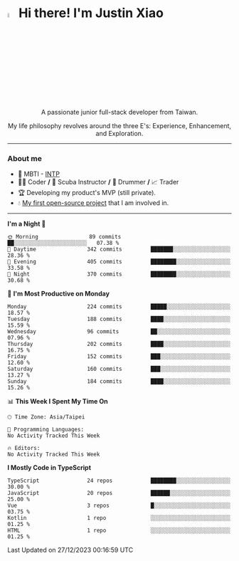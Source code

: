 # <img src="https://media.giphy.com/media/hvRJCLFzcasrR4ia7z/giphy.gif" width="5%">Hi there! I'm Justin Xiao
<p align="center">A passionate junior full-stack developer from Taiwan.  </p>
<p align="center">My life philosophy revolves around the three E's: Experience, Enhancement, and Exploration.</p>

---
### About me
- 👀 MBTI - [INTP](https://www.16personalities.com/intp-personality)
- 👨‍💻 Coder **/** 🤿 Scuba Instructor **/** 🥁 Drummer **/** 📈 Trader
- 🏆 Developing my product's MVP (still private).
- 💧 [My first open-source project](https://github.com/Game-as-a-Service/Game-Lobby-Web) that I am involved in.

---
<!--START_SECTION:waka-->
**I'm a Night 🦉** 

```text
🌞 Morning                89 commits          ██░░░░░░░░░░░░░░░░░░░░░░░   07.38 % 
🌆 Daytime                342 commits         ███████░░░░░░░░░░░░░░░░░░   28.36 % 
🌃 Evening                405 commits         ████████░░░░░░░░░░░░░░░░░   33.58 % 
🌙 Night                  370 commits         ████████░░░░░░░░░░░░░░░░░   30.68 % 
```
📅 **I'm Most Productive on Monday** 

```text
Monday                   224 commits         █████░░░░░░░░░░░░░░░░░░░░   18.57 % 
Tuesday                  188 commits         ████░░░░░░░░░░░░░░░░░░░░░   15.59 % 
Wednesday                96 commits          ██░░░░░░░░░░░░░░░░░░░░░░░   07.96 % 
Thursday                 202 commits         ████░░░░░░░░░░░░░░░░░░░░░   16.75 % 
Friday                   152 commits         ███░░░░░░░░░░░░░░░░░░░░░░   12.60 % 
Saturday                 160 commits         ███░░░░░░░░░░░░░░░░░░░░░░   13.27 % 
Sunday                   184 commits         ████░░░░░░░░░░░░░░░░░░░░░   15.26 % 
```


📊 **This Week I Spent My Time On** 

```text
🕑︎ Time Zone: Asia/Taipei

💬 Programming Languages: 
No Activity Tracked This Week

🔥 Editors: 
No Activity Tracked This Week
```

**I Mostly Code in TypeScript** 

```text
TypeScript               24 repos            ████████░░░░░░░░░░░░░░░░░   30.00 % 
JavaScript               20 repos            ██████░░░░░░░░░░░░░░░░░░░   25.00 % 
Vue                      3 repos             █░░░░░░░░░░░░░░░░░░░░░░░░   03.75 % 
Kotlin                   1 repo              ░░░░░░░░░░░░░░░░░░░░░░░░░   01.25 % 
HTML                     1 repo              ░░░░░░░░░░░░░░░░░░░░░░░░░   01.25 % 
```




 Last Updated on 27/12/2023 00:16:59 UTC
<!--END_SECTION:waka-->
